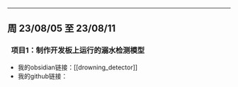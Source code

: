 ------
## 周 23/08/05 至 23/08/11

### &ensp;项目1：制作开发板上运行的溺水检测模型

- 我的obsidian链接：[[drowning_detector]]
- 我的github链接：
